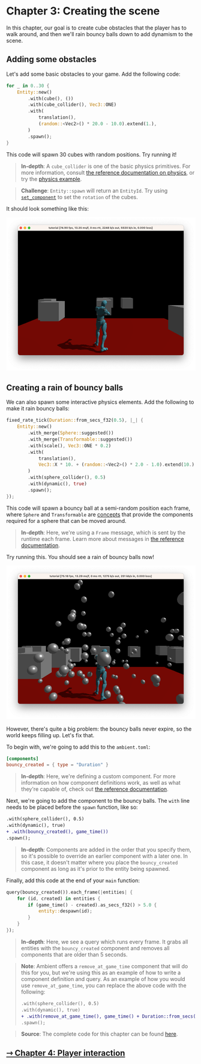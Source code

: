 # Chapter 3: Creating the scene

In this chapter, our goal is to create cube obstacles that the player has to walk around, and then we'll rain bouncy balls down to add dynamism to the scene.

## Adding some obstacles

Let's add some basic obstacles to your game. Add the following code:

```rust
for _ in 0..30 {
    Entity::new()
        .with(cube(), ())
        .with(cube_collider(), Vec3::ONE)
        .with(
            translation(),
            (random::<Vec2>() * 20.0 - 10.0).extend(1.),
        )
        .spawn();
}
```

This code will spawn 30 cubes with random positions. Try running it!

> **In-depth**: A `cube_collider` is one of the basic physics primitives. For more information, consult [the reference documentation on physics](../../reference/physics.md), or try the [physics example](https://github.com/AmbientRun/Ambient/tree/main/guest/rust/examples/basics/physics).

> **Challenge**: `Entity::spawn` will return an `EntityId`. Try using [`set_component`](https://docs.ambient.run/nightly/ambient_api/entity/fn.set_component.html) to set the `rotation` of the cubes.

It should look something like this:

![Scene](scene.png)

## Creating a rain of bouncy balls

We can also spawn some interactive physics elements. Add the following to make it rain bouncy balls:

```rust
fixed_rate_tick(Duration::from_secs_f32(0.5), |_| {
    Entity::new()
        .with_merge(Sphere::suggested())
        .with_merge(Transformable::suggested())
        .with(scale(), Vec3::ONE * 0.2)
        .with(
            translation(),
            Vec3::X * 10. + (random::<Vec2>() * 2.0 - 1.0).extend(10.),
        )
        .with(sphere_collider(), 0.5)
        .with(dynamic(), true)
        .spawn();
});
```

This code will spawn a bouncy ball at a semi-random position each frame, where `Sphere` and `Transformable` are [concepts](../../reference/ecs.md#concepts) that provide the components required for a sphere that can be moved around.

> **In-depth**: Here, we're using a `Frame` message, which is sent by the runtime each frame. Learn more about messages in [the reference documentation](../../reference/messages.md).

Try running this. You should see a rain of bouncy balls now!

![Bouncy balls](bouncy.png)

However, there's quite a big problem: the bouncy balls never expire, so the world keeps filling up. Let's fix that.

To begin with, we're going to add this to the `ambient.toml`:

```toml
[components]
bouncy_created = { type = "Duration" }
```

> **In-depth**: Here, we're defining a custom component. For more information on how component definitions work, as well as what they're capable of, check out [the reference documentation](../../reference/ecs.md#components).

Next, we're going to add the component to the bouncy balls. The `with` line needs to be placed before the `spawn` function, like so:

```diff
.with(sphere_collider(), 0.5)
.with(dynamic(), true)
+ .with(bouncy_created(), game_time())
.spawn();
```

> **In-depth**: Components are added in the order that you specify them, so it's possible to override an earlier component with a later one. In this case, it doesn't matter where you place the `bouncy_created` component as long as it's prior to the entity being spawned.

Finally, add this code at the end of your `main` function:

```rust
query(bouncy_created()).each_frame(|entities| {
    for (id, created) in entities {
        if (game_time() - created).as_secs_f32() > 5.0 {
            entity::despawn(id);
        }
    }
});
```

> **In-depth**: Here, we see a query which runs every frame. It grabs all entities with the `bouncy_created` component and removes all components that are older than 5 seconds.

> **Note**: Ambient offers a `remove_at_game_time` component that will do this for you, but we're using this as an example of how to write a component definition and query. As an example of how you would use `remove_at_game_time`, you can replace the above code with the following:
>
> ```diff
> .with(sphere_collider(), 0.5)
> .with(dynamic(), true)
> + .with(remove_at_game_time(), game_time() + Duration::from_secs(5))
> .spawn();
> ```

> **Source**: The complete code for this chapter can be found [here](https://github.com/AmbientRun/TutorialProject/tree/chapter-3).

## [⇾ Chapter 4: Player interaction](./4_player_interaction.md)
